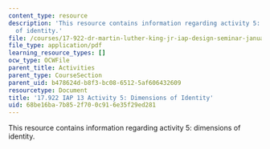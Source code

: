 ```yaml
---
content_type: resource
description: 'This resource contains information regarding activity 5: dimensions
  of identity.'
file: /courses/17-922-dr-martin-luther-king-jr-iap-design-seminar-january-iap-2013/68be16ba7b852f700c916e35f29ed281_MIT17_922IAP13_Activity5.pdf
file_type: application/pdf
learning_resource_types: []
ocw_type: OCWFile
parent_title: Activities
parent_type: CourseSection
parent_uid: b478624d-b8f3-bc08-6512-5af606432609
resourcetype: Document
title: '17.922 IAP 13 Activity 5: Dimensions of Identity'
uid: 68be16ba-7b85-2f70-0c91-6e35f29ed281
---
```

This resource contains information regarding activity 5: dimensions of identity.

